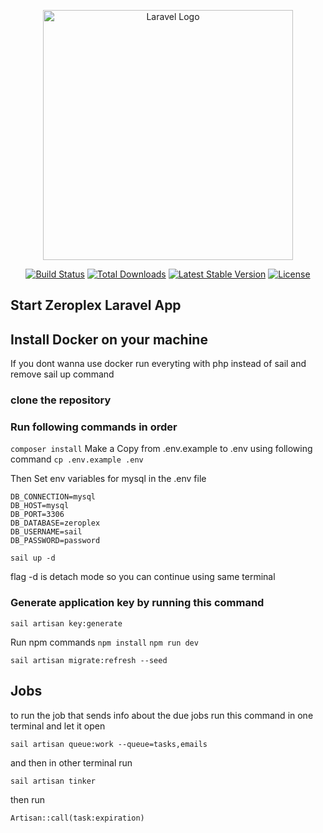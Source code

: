 <p align="center"><a href="https://laravel.com" target="_blank"><img src="https://raw.githubusercontent.com/laravel/art/master/logo-lockup/5%20SVG/2%20CMYK/1%20Full%20Color/laravel-logolockup-cmyk-red.svg" width="400" alt="Laravel Logo"></a></p>

<p align="center">
<a href="https://github.com/laravel/framework/actions"><img src="https://github.com/laravel/framework/workflows/tests/badge.svg" alt="Build Status"></a>
<a href="https://packagist.org/packages/laravel/framework"><img src="https://img.shields.io/packagist/dt/laravel/framework" alt="Total Downloads"></a>
<a href="https://packagist.org/packages/laravel/framework"><img src="https://img.shields.io/packagist/v/laravel/framework" alt="Latest Stable Version"></a>
<a href="https://packagist.org/packages/laravel/framework"><img src="https://img.shields.io/packagist/l/laravel/framework" alt="License"></a>
</p>

## Start Zeroplex Laravel App

## Install Docker on your machine
If you dont wanna use docker run everyting with php instead of sail and remove sail up command
### clone the repository

### Run following commands in order

```composer install```
Make a Copy from .env.example to .env using following command
```cp .env.example .env```

Then Set env variables for mysql in the .env file 

```
DB_CONNECTION=mysql
DB_HOST=mysql
DB_PORT=3306
DB_DATABASE=zeroplex
DB_USERNAME=sail
DB_PASSWORD=password
```

```sail up -d```

flag -d is detach mode so you can continue using same terminal


### Generate application key by running this command
```sail artisan key:generate```


Run npm commands 
```npm install```
```npm run dev```


```sail artisan migrate:refresh --seed```


## Jobs

to run the job that sends info about the due jobs 
run this command in one terminal and let it open

```sail artisan queue:work --queue=tasks,emails```

and then in other terminal run 

```sail artisan tinker```

then run 

```Artisan::call(task:expiration)```




